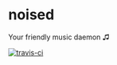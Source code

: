 # noised
Your friendly music daemon ♫

[![travis-ci](https://travis-ci.org/bennygr/noised.svg?branch=master)](https://travis-ci.org/bennygr/noised)
